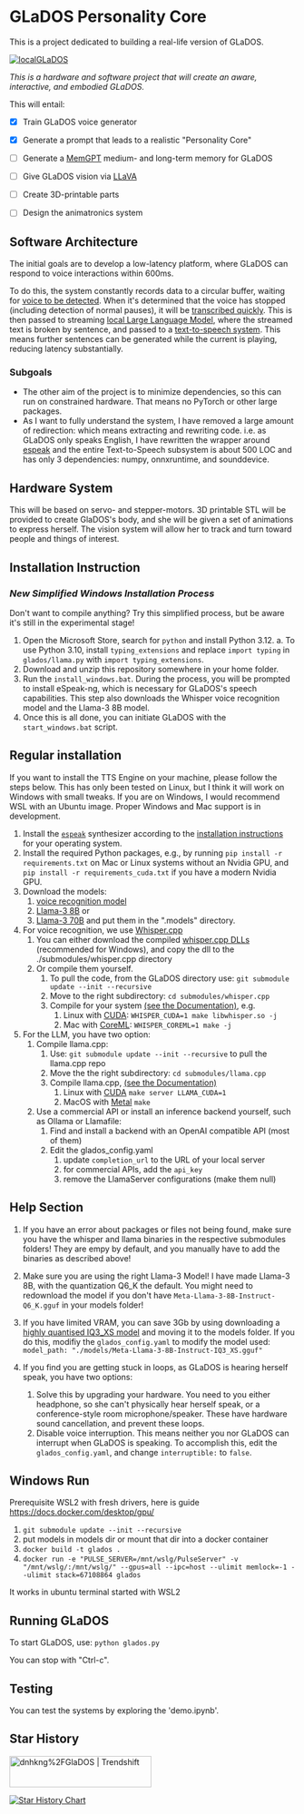 # GLaDOS Personality Core

This is a project dedicated to building a real-life version of GLaDOS.

[![localGLaDOS](https://img.youtube.com/vi/KbUfWpykBGg/0.jpg)](https://www.youtube.com/watch?v=KbUfWpykBGg)


*This is a hardware and software project that will create an aware, interactive, and embodied GLaDOS.*

This will entail:
- [x] Train GLaDOS voice generator
- [x] Generate a prompt that leads to a realistic "Personality Core"
- [ ] Generate a [MemGPT](https://memgpt.readthedocs.io/en/latest/) medium- and long-term memory for GLaDOS
- [ ] Give GLaDOS vision via [LLaVA](https://llava-vl.github.io/)
- [ ] Create 3D-printable parts
- [ ] Design the animatronics system
  


## Software Architecture
The initial goals are to develop a low-latency platform, where GLaDOS can respond to voice interactions within 600ms.

To do this, the system constantly records data to a circular buffer, waiting for [voice to be detected](https://github.com/snakers4/silero-vad). When it's determined that the voice has stopped (including detection of normal pauses), it will be [transcribed quickly](https://github.com/huggingface/distil-whisper). This is then passed to streaming [local Large Language Model](https://github.com/ggerganov/llama.cpp), where the streamed text is broken by sentence, and passed to a [text-to-speech system](https://github.com/rhasspy/piper). This means further sentences can be generated while the current is playing, reducing latency substantially.

### Subgoals
 - The other aim of the project is to minimize dependencies, so this can run on constrained hardware. That means no PyTorch or other large packages.  
 - As I want to fully understand the system, I have removed a large amount of redirection: which means extracting and rewriting code. i.e. as GLaDOS only speaks English, I have rewritten the wrapper around [espeak](https://espeak.sourceforge.net/) and the entire Text-to-Speech subsystem is about 500 LOC and has only 3 dependencies: numpy, onnxruntime, and sounddevice. 

## Hardware System
This will be based on servo- and stepper-motors. 3D printable STL will be provided to create GlaDOS's body, and she will be given a set of animations to express herself. The vision system will allow her to track and turn toward people and things of interest.

## Installation Instruction


### *New Simplified  Windows Installation Process*
Don't want to compile anything?  Try this simplified process, but be aware it's still in the experimental stage!
 

1. Open the Microsoft Store, search for `python` and install Python 3.12.
   a. To use Python 3.10, install `typing_extensions` and replace `import typing` in `glados/llama.py` with `import typing_extensions`.
2. Download and unzip this repository somewhere in your home folder.
3. Run the `install_windows.bat`. During the process, you will be prompted to install eSpeak-ng, which is necessary for GLaDOS's speech capabilities. This step also downloads the Whisper voice recognition model and the Llama-3 8B model.
4. Once this is all done, you can initiate  GLaDOS with the `start_windows.bat` script.


## Regular installation

If you want to install the TTS Engine on your machine, please follow the steps
below.  This has only been tested on Linux, but I think it will work on Windows with small tweaks.
If you are on Windows, I would recommend WSL with an Ubuntu image.  Proper Windows and Mac support is in development.

1. Install the [`espeak`](https://github.com/espeak-ng/espeak-ng) synthesizer
   according to the [installation
   instructions](https://github.com/espeak-ng/espeak-ng/blob/master/docs/guide.md)
   for your operating system.
2. Install the required Python packages, e.g., by running `pip install -r
   requirements.txt` on Mac or Linux systems without an Nvidia GPU, and `pip install -r
   requirements_cuda.txt` if you have a modern Nvidia GPU.
3.  Download the models:
    1.  [voice recognition model](https://huggingface.co/distil-whisper/distil-medium.en/resolve/main/ggml-medium-32-2.en.bin?download=true)
    2.  [Llama-3 8B](https://huggingface.co/bartowski/Meta-Llama-3-8B-Instruct-GGUF/resolve/main/Meta-Llama-3-8B-Instruct-Q6_K.gguf?download=true) or
    3.  [Llama-3 70B](https://huggingface.co/bartowski/Meta-Llama-3-70B-Instruct-GGUF/resolve/main/Meta-Llama-3-70B-Instruct-IQ4_XS.gguf?download=true)
    and put them in the ".models" directory.
4. For voice recognition, we use [Whisper.cpp](https://github.com/ggerganov/whisper.cpp)
   1. You can either download the compiled [whisper.cpp DLLs](https://github.com/ggerganov/whisper.cpp/releases) (recommended for Windows), and copy the dll to the ./submodules/whisper.cpp directory
   2. Or compile them yourself. 
      1. To pull the code, from the GLaDOS directory use: `git submodule update --init --recursive`
      2. Move to the right subdirectory: `cd submodules/whisper.cpp`
      3. Compile for your system [(see the Documentation)](https://github.com/ggerganov/whisper.cpp), e.g.
         1. Linux with [CUDA](https://github.com/ggerganov/whisper.cpp?tab=readme-ov-file#nvidia-gpu-support): `WHISPER_CUDA=1 make libwhisper.so -j`
         2. Mac with [CoreML](https://github.com/ggerganov/whisper.cpp?tab=readme-ov-file#core-ml-support): `WHISPER_COREML=1 make -j`
5. For the LLM, you have two option:
   1. Compile llama.cpp:
      1. Use: `git submodule update --init --recursive` to pull the llama.cpp repo
      2. Move the the right subdirectory: `cd submodules/llama.cpp`
      3. Compile llama.cpp, [(see the Documentation)](https://github.com/ggerganov/whisper.cpp)
         1. Linux with [CUDA](https://github.com/ggerganov/llama.cpp?tab=readme-ov-file#cuda) `make server LLAMA_CUDA=1`
         2. MacOS with [Metal](https://github.com/ggerganov/llama.cpp?tab=readme-ov-file#metal-build) `make`
   2. Use a commercial API or install an inference backend yourself, such as Ollama or Llamafile:
      1. Find and install a backend with an OpenAI compatible API (most of them)
      2. Edit the glados_config.yaml
         1. update `completion_url` to the URL of your local server
         2. for commercial APIs, add the `api_key`
         3. remove the LlamaServer configurations (make them null)


## Help Section

1. If you have an error about packages or files not being found, make sure you have the whisper and llama binaries in the respective submodules folders!  They are empy by default, and you manually have to add the binaries as described above!

2. Make sure you are using the right Llama-3 Model! I have made Llama-3 8B, with the quantization Q6_K the default. You might need to redownload the model if you don't have `Meta-Llama-3-8B-Instruct-Q6_K.gguf` in your models folder!

3. If you have limited VRAM, you can save 3Gb by using downloading a [highly quantised IQ3_XS model](https://huggingface.co/bartowski/Meta-Llama-3-8B-Instruct-GGUF/resolve/main/Meta-Llama-3-8B-Instruct-IQ3_XS.gguf?download=true) and moving it to the models folder. If you do this, modifiy the `glados_config.yaml` to modify the model used: `model_path: "./models/Meta-Llama-3-8B-Instruct-IQ3_XS.gguf"`

4. If you find you are getting stuck in loops, as GLaDOS is hearing herself speak, you have two options:
   1. Solve this by upgrading your hardware. You need to you either headphone, so she can't physically hear herself speak, or a conference-style room microphone/speaker. These have hardware sound cancellation, and prevent these loops.
   2. Disable voice interruption. This means neither you nor GLaDOS can interrupt when GLaDOS is speaking. To accomplish this, edit the `glados_config.yaml`, and change `interruptible:` to  `false`.


## Windows Run

Prerequisite WSL2 with fresh drivers, here is guide https://docs.docker.com/desktop/gpu/
1. `git submodule update --init --recursive`
2. put models in models dir or mount that dir into a docker container
3. `docker build -t glados .`
4. `docker run -e "PULSE_SERVER=/mnt/wslg/PulseServer" -v "/mnt/wslg/:/mnt/wslg/" --gpus=all --ipc=host --ulimit memlock=-1 --ulimit stack=67108864 glados`

It works in ubuntu terminal started with WSL2


## Running GLaDOS

To start GLaDOS, use:
`python glados.py`

You can stop with "Ctrl-c".


## Testing
You can test the systems by exploring the 'demo.ipynb'.


## Star History
<a href="https://trendshift.io/repositories/9828" target="_blank"><img src="https://trendshift.io/api/badge/repositories/9828" alt="dnhkng%2FGlaDOS | Trendshift" style="width: 250px; height: 55px;" width="250" height="55"/></a>

[![Star History Chart](https://api.star-history.com/svg?repos=dnhkng/GlaDOS&type=Date)](https://star-history.com/#dnhkng/GlaDOS&Date)
